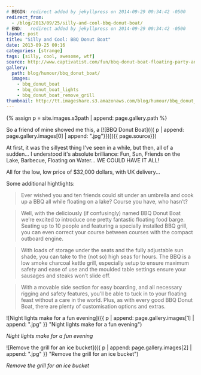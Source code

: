```yaml
---
# BEGIN: redirect added by jekyllpress on 2014-09-29 00:34:42 -0500
redirect_from:
  - /blog/2013/09/25/silly-and-cool-bbq-donut-boat/
# END:   redirect added by jekyllpress on 2014-09-29 00:34:42 -0500
layout: post
title: "Silly and Cool: BBQ Donut Boat"
date: 2013-09-25 00:16
categories: [strange]
tags: [silly, cool, awesome, wtf]
source: http://www.captivatist.com/fun/bbq-donut-boat-floating-party-and-grill.html
gallery:
  path: blog/humour/bbq_donut_boat/
  images:
    - bbq_donut_boat
    - bbq_donut_boat_lights
    - bbq_donut_boat_remove_grill
thumbnail: http://tt.imageshare.s3.amazonaws.com/blog/humour/bbq_donut_boat/thumbs/bbq_donut_boat.gif
---
```

{% assign p = site.images.s3path | append: page.gallery.path %}

So a friend of mine showed me this, a
[![BBQ Donut Boat]({{ p |  append: page.gallery.images[0] | append: ".jpg"}})]({{ page.source}})

At first, it was the sillyest thing I've seen in a while, but then,
all of a sudden... I understood it's absolute brilliance: Fun, Sun,
Friends on the Lake, Barbecue, Floating on Water... WE COULD HAVE IT
ALL!

All for the low, low price of $32,000 dollars, with UK delivery...

Some additional hightlights:

> Ever wished you and ten friends could sit under an umbrella and cook
> up a BBQ all while floating on a lake? Course you have, who hasn’t?

> Well, with the deliciously (if confusingly) named BBQ Donut Boat
> we’re excited to introduce one pretty fantastic floating food
> barge. Seating up to 10 people and featuring a specially installed
> BBQ grill, you can even correct your course between courses with the
> compact outboard engine.

> With loads of storage under the seats and the fully adjustable sun
> shade, you can take to the (not so) high seas for hours. The BBQ is
> a low smoke charcoal kettle grill, especially setup to ensure
> maximum safety and ease of use and the moulded table settings ensure
> your sausages and steaks won’t slide off.

> With a movable side section for easy boarding, and all necessary
> rigging and safety features, you’ll be able to tuck in to your
> floating feast without a care in the world. Plus, as with every good
> BBQ Donut Boat, there are plenty of customisation options and
> extras.

![Night lights make for a fun evening]({{ p | append:  page.gallery.images[1] | append: ".jpg" }} "Night lights make for a fun evening")

*Night lights make for a fun evening*

![Remove the grill for an ice bucket]({{ p | append:  page.gallery.images[2] | append: ".jpg" }} "Remove the grill for an ice bucket")

*Remove the grill for an ice bucket*

